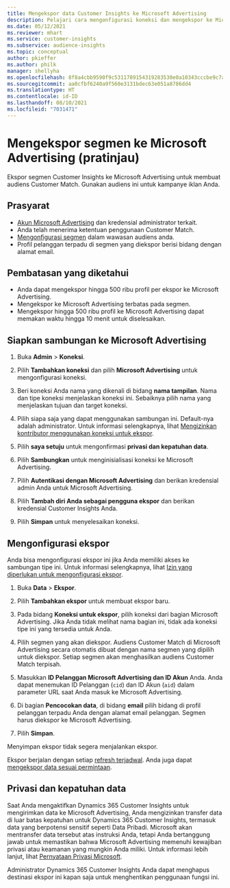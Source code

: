 ```yaml
---
title: Mengekspor data Customer Insights ke Microsoft Advertising
description: Pelajari cara mengonfigurasi koneksi dan mengekspor ke Microsoft Advertising.
ms.date: 05/12/2021
ms.reviewer: mhart
ms.service: customer-insights
ms.subservice: audience-insights
ms.topic: conceptual
author: pkieffer
ms.author: philk
manager: shellyha
ms.openlocfilehash: 8f8a4cbb9590f9c5311789154319283530e0a10343cccbe9c7aec99765b4fbf2
ms.sourcegitcommit: aa0cfbf6240a9f560e3131bdec63e051a8786dd4
ms.translationtype: HT
ms.contentlocale: id-ID
ms.lasthandoff: 08/10/2021
ms.locfileid: "7031471"
---
```

# <a name="export-segments-to-microsoft-advertising-preview"></a>Mengekspor segmen ke Microsoft Advertising (pratinjau)

Ekspor segmen Customer Insights ke Microsoft Advertising untuk membuat audiens Customer Match. Gunakan audiens ini untuk kampanye iklan Anda.

## <a name="prerequisites"></a>Prasyarat

-   [Akun Microsoft Advertising](https://ads.microsoft.com/) dan kredensial administrator terkait.
-   Anda telah menerima ketentuan penggunaan Customer Match. 
-   [Mengonfigurasi segmen](segments.md) dalam wawasan audiens anda.
-   Profil pelanggan terpadu di segmen yang diekspor berisi bidang dengan alamat email.

## <a name="known-limitations"></a>Pembatasan yang diketahui

- Anda dapat mengekspor hingga 500 ribu profil per ekspor ke Microsoft Advertising.
- Mengekspor ke Microsoft Advertising terbatas pada segmen.
- Mengekspor hingga 500 ribu profil ke Microsoft Advertising dapat memakan waktu hingga 10 menit untuk diselesaikan. 


## <a name="set-up-the-connection-to-microsoft-advertising"></a>Siapkan sambungan ke Microsoft Advertising

1. Buka **Admin** > **Koneksi**.

1. Pilih **Tambahkan koneksi** dan pilih **Microsoft Advertising** untuk mengonfigurasi koneksi.

1. Beri koneksi Anda nama yang dikenali di bidang **nama tampilan**. Nama dan tipe koneksi menjelaskan koneksi ini. Sebaiknya pilih nama yang menjelaskan tujuan dan target koneksi.

1. Pilih siapa saja yang dapat menggunakan sambungan ini. Default-nya adalah administrator. Untuk informasi selengkapnya, lihat [Mengizinkan kontributor menggunakan koneksi untuk ekspor](connections.md#allow-contributors-to-use-a-connection-for-exports).

1. Pilih **saya setuju** untuk mengonfirmasi **privasi dan kepatuhan data**.

1. Pilih **Sambungkan** untuk menginisialisasi koneksi ke Microsoft Advertising.

1. Pilih **Autentikasi dengan Microsoft Advertising** dan berikan kredensial admin Anda untuk Microsoft Advertising.

1. Pilih **Tambah diri Anda sebagai pengguna ekspor** dan berikan kredensial Customer Insights Anda.

1. Pilih **Simpan** untuk menyelesaikan koneksi.

## <a name="configure-an-export"></a>Mengonfigurasi ekspor

Anda bisa mengonfigurasi ekspor ini jika Anda memiliki akses ke sambungan tipe ini. Untuk informasi selengkapnya, lihat [Izin yang diperlukan untuk mengonfigurasi ekspor](export-destinations.md#set-up-a-new-export).

1. Buka **Data** > **Ekspor**.

1. Pilih **Tambahkan ekspor** untuk membuat ekspor baru.

1. Pada bidang **Koneksi untuk ekspor**, pilih koneksi dari bagian Microsoft Advertising. Jika Anda tidak melihat nama bagian ini, tidak ada koneksi tipe ini yang tersedia untuk Anda.

1. Pilih segmen yang akan diekspor. Audiens Customer Match di Microsoft Advertising secara otomatis dibuat dengan nama segmen yang dipilih untuk diekspor. Setiap segmen akan menghasilkan audiens Customer Match terpisah. 

1. Masukkan **ID Pelanggan Microsoft Advertising dan ID Akun** Anda. Anda dapat menemukan ID Pelanggan (`cid`) dan ID Akun (`aid`) dalam parameter URL saat Anda masuk ke Microsoft Advertising.

1. Di bagian **Pencocokan data**, di bidang **email** pilih bidang di profil pelanggan terpadu Anda dengan alamat email pelanggan. Segmen harus diekspor ke Microsoft Advertising.

1. Pilih **Simpan**.

Menyimpan ekspor tidak segera menjalankan ekspor.

Ekspor berjalan dengan setiap [refresh terjadwal](system.md#schedule-tab). Anda juga dapat [mengekspor data sesuai permintaan](export-destinations.md#run-exports-on-demand). 


## <a name="data-privacy-and-compliance"></a>Privasi dan kepatuhan data

Saat Anda mengaktifkan Dynamics 365 Customer Insights untuk mengirimkan data ke Microsoft Advertising, Anda mengizinkan transfer data di luar batas kepatuhan untuk Dynamics 365 Customer Insights, termasuk data yang berpotensi sensitif seperti Data Pribadi. Microsoft akan mentransfer data tersebut atas instruksi Anda, tetapi Anda bertanggung jawab untuk memastikan bahwa Microsoft Advertising memenuhi kewajiban privasi atau keamanan yang mungkin Anda miliki. Untuk informasi lebih lanjut, lihat [Pernyataan Privasi Microsoft](https://go.microsoft.com/fwlink/?linkid=396732).

Administrator Dynamics 365 Customer Insights Anda dapat menghapus destinasi ekspor ini kapan saja untuk menghentikan penggunaan fungsi ini.
